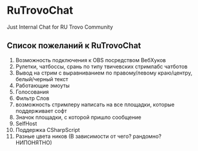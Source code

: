 # RuTrovoChat
Just Internal Chat for RU Trovo Community

## Список пожеланий к RuTrovoChat
1. Возможность подключения к OBS посредством ВебХуков 
1. Рулетки, чатбоссы, срань по типу твичевских стримлабс чатботов 
1. Вывод на стрим с выравниванием по правому/левому краю/центру, белый/черный текст 
1. Работающие эмоуты
1. Голосования 
1. Фильтр Слов
1. возможность стримлеру написать на все площадки, которые поддерживает софт
1. Значок площадки, с которой пришло сообщение
1. SelfHost
1. Поддержка CSharpScript
1. Разные цвета ников (В зависимости от чего? рандомно? НИПОНЯТНО)
